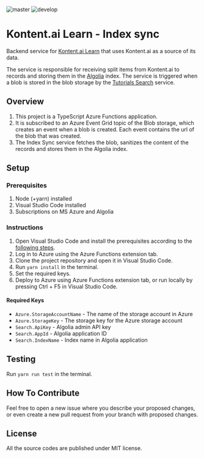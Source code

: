 ![master](https://github.com/Kontent-ai-Learn/kontent-ai-learn-index-sync/actions/workflows/master_kcd-index-sync-live-master.yml/badge.svg)
![develop](https://github.com/Kontent-ai-Learn/kontent-ai-learn-index-sync/actions/workflows/develop_kcd-index-sync-live-dev.yml/badge.svg)

# Kontent.ai Learn - Index sync

Backend service for [Kontent.ai Learn](https://kontent.ai/learn/) that uses Kontent.ai as a source of its data.

The service is responsible for receiving split items from Kontent.ai to records and storing them in the [Algolia](https://www.algolia.com/) index. The service is triggered when a blob is stored in the blob storage by the [Tutorials Search](https://github.com/Kontent-ai-Learn/kontent-ai-learn-tutorial-search) service.

## Overview

1. This project is a TypeScript Azure Functions application.
2. It is subscribed to an Azure Event Grid topic of the Blob storage, which creates an event when a blob is created. Each event contains the url of the blob that was created.
3. The Index Sync service fetches the blob, sanitizes the content of the records and stores them in the Algolia index.

## Setup

### Prerequisites

1. Node (+yarn) installed
2. Visual Studio Code installed
3. Subscriptions on MS Azure and Algolia

### Instructions

1. Open Visual Studio Code and install the prerequisites according to the [following steps](https://code.visualstudio.com/tutorials/functions-extension/getting-started).
2. Log in to Azure using the Azure Functions extension tab.
3. Clone the project repository and open it in Visual Studio Code.
4. Run `yarn install` in the terminal.
5. Set the required keys.
6. Deploy to Azure using Azure Functions extension tab, or run locally by pressing Ctrl + F5 in Visual Studio Code.

#### Required Keys

* `Azure.StorageAccountName` - The name of the storage account in Azure
* `Azure.StorageKey` - The storage key for the Azure storage account
* `Search.ApiKey` - Algolia admin API key
* `Search.AppId` - Algolia application ID
* `Search.IndexName` - Index name in Algolia application

## Testing

Run `yarn run test` in the terminal.

## How To Contribute

Feel free to open a new issue where you describe your proposed changes, or even create a new pull request from your branch with proposed changes.

## License

All the source codes are published under MIT license.
